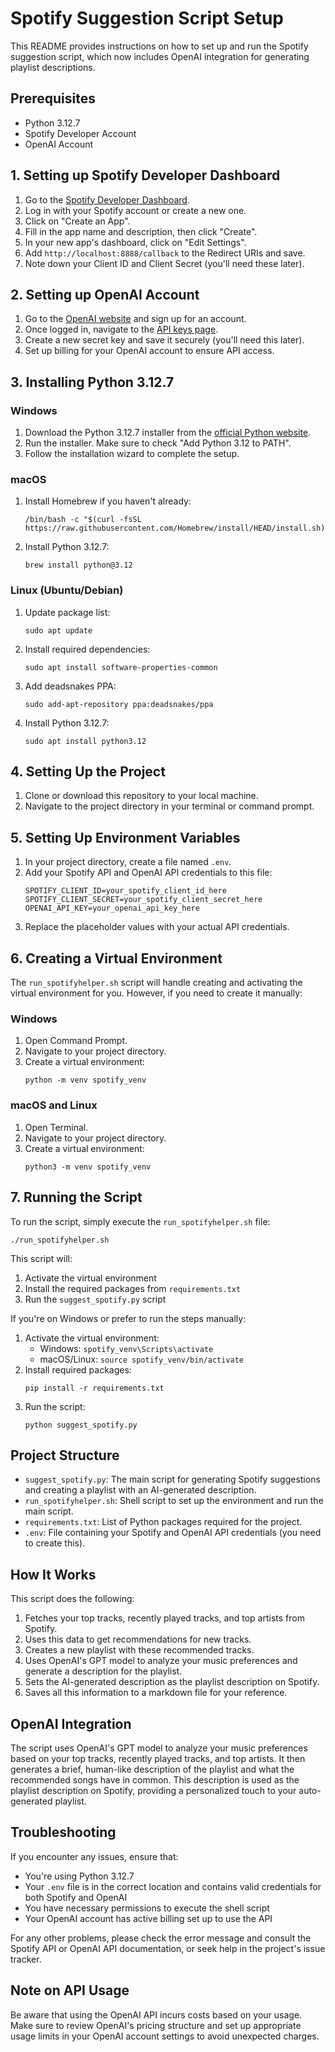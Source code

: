 # Spotify Suggestion Script Setup

This README provides instructions on how to set up and run the Spotify suggestion script, which now includes OpenAI integration for generating playlist descriptions.

## Prerequisites

- Python 3.12.7
- Spotify Developer Account
- OpenAI Account

## 1. Setting up Spotify Developer Dashboard

1. Go to the [Spotify Developer Dashboard](https://developer.spotify.com/dashboard/).
2. Log in with your Spotify account or create a new one.
3. Click on "Create an App".
4. Fill in the app name and description, then click "Create".
5. In your new app's dashboard, click on "Edit Settings".
6. Add `http://localhost:8888/callback` to the Redirect URIs and save.
7. Note down your Client ID and Client Secret (you'll need these later).

## 2. Setting up OpenAI Account

1. Go to the [OpenAI website](https://openai.com/) and sign up for an account.
2. Once logged in, navigate to the [API keys page](https://platform.openai.com/account/api-keys).
3. Create a new secret key and save it securely (you'll need this later).
4. Set up billing for your OpenAI account to ensure API access.

## 3. Installing Python 3.12.7

### Windows

1. Download the Python 3.12.7 installer from the [official Python website](https://www.python.org/downloads/release/python-3127/).
2. Run the installer. Make sure to check "Add Python 3.12 to PATH".
3. Follow the installation wizard to complete the setup.

### macOS

1. Install Homebrew if you haven't already:
   ```
   /bin/bash -c "$(curl -fsSL https://raw.githubusercontent.com/Homebrew/install/HEAD/install.sh)"
   ```
2. Install Python 3.12.7:
   ```
   brew install python@3.12
   ```

### Linux (Ubuntu/Debian)

1. Update package list:
   ```
   sudo apt update
   ```
2. Install required dependencies:
   ```
   sudo apt install software-properties-common
   ```
3. Add deadsnakes PPA:
   ```
   sudo add-apt-repository ppa:deadsnakes/ppa
   ```
4. Install Python 3.12.7:
   ```
   sudo apt install python3.12
   ```

## 4. Setting Up the Project

1. Clone or download this repository to your local machine.
2. Navigate to the project directory in your terminal or command prompt.

## 5. Setting Up Environment Variables

1. In your project directory, create a file named `.env`.
2. Add your Spotify API and OpenAI API credentials to this file:
   ```
   SPOTIFY_CLIENT_ID=your_spotify_client_id_here
   SPOTIFY_CLIENT_SECRET=your_spotify_client_secret_here
   OPENAI_API_KEY=your_openai_api_key_here
   ```
3. Replace the placeholder values with your actual API credentials.

## 6. Creating a Virtual Environment

The `run_spotifyhelper.sh` script will handle creating and activating the virtual environment for you. However, if you need to create it manually:

### Windows

1. Open Command Prompt.
2. Navigate to your project directory.
3. Create a virtual environment:
   ```
   python -m venv spotify_venv
   ```

### macOS and Linux

1. Open Terminal.
2. Navigate to your project directory.
3. Create a virtual environment:
   ```
   python3 -m venv spotify_venv
   ```

## 7. Running the Script

To run the script, simply execute the `run_spotifyhelper.sh` file:

```
./run_spotifyhelper.sh
```

This script will:
1. Activate the virtual environment
2. Install the required packages from `requirements.txt`
3. Run the `suggest_spotify.py` script

If you're on Windows or prefer to run the steps manually:

1. Activate the virtual environment:
   - Windows: `spotify_venv\Scripts\activate`
   - macOS/Linux: `source spotify_venv/bin/activate`
2. Install required packages:
   ```
   pip install -r requirements.txt
   ```
3. Run the script:
   ```
   python suggest_spotify.py
   ```

## Project Structure

- `suggest_spotify.py`: The main script for generating Spotify suggestions and creating a playlist with an AI-generated description.
- `run_spotifyhelper.sh`: Shell script to set up the environment and run the main script.
- `requirements.txt`: List of Python packages required for the project.
- `.env`: File containing your Spotify and OpenAI API credentials (you need to create this).

## How It Works

This script does the following:

1. Fetches your top tracks, recently played tracks, and top artists from Spotify.
2. Uses this data to get recommendations for new tracks.
3. Creates a new playlist with these recommended tracks.
4. Uses OpenAI's GPT model to analyze your music preferences and generate a description for the playlist.
5. Sets the AI-generated description as the playlist description on Spotify.
6. Saves all this information to a markdown file for your reference.

## OpenAI Integration

The script uses OpenAI's GPT model to analyze your music preferences based on your top tracks, recently played tracks, and top artists. It then generates a brief, human-like description of the playlist and what the recommended songs have in common. This description is used as the playlist description on Spotify, providing a personalized touch to your auto-generated playlist.

## Troubleshooting

If you encounter any issues, ensure that:
- You're using Python 3.12.7
- Your `.env` file is in the correct location and contains valid credentials for both Spotify and OpenAI
- You have necessary permissions to execute the shell script
- Your OpenAI account has active billing set up to use the API

For any other problems, please check the error message and consult the Spotify API or OpenAI API documentation, or seek help in the project's issue tracker.

## Note on API Usage

Be aware that using the OpenAI API incurs costs based on your usage. Make sure to review OpenAI's pricing structure and set up appropriate usage limits in your OpenAI account settings to avoid unexpected charges.
